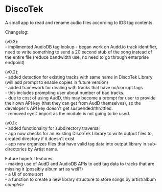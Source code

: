 # DiscoTek
A small app to read and rename audio files according to ID3 tag contents. 


Changelog:

(v0.3):\
    - implimented AudioDB tag lookup 
    - began work on Audd.io track identifier, need to write something to send a 20 second stub of the song instead of the entire file (reduce bandwidth use, no need to go through enterprise endpoint)

(v0.2):\
    - added detection for existing tracks with same name in DiscoTek Library (will add prompt to enable copies in future version)\
    - added framework for dealing with tracks that have no/corrupt tags\
        - this includes prompting user about number of bad tracks.\
        - due to cost of using AudD, this may become a prompt for user to provide their own API key (that they can get from AudD themselves), so the developer's API key doesn't get suspended/throttled.\
    - removed eyeD import as the module is not going to be used.

(v0.1):\
    - added functionality for subdirectory traversal\
    - app now checks for an existing DiscoTek Library to write output files to, created directory if it doesn't exist\
    - app now organizes files that have valid tag data into output library in sub-directories by Artist name.


Future hopeful features:\
    - making use of AudD and AudioDB APIs to add tag data to tracks that are missing it (possibly album art as well?)\
    - a UI of some sort\
    - a function to create a new library structure to store songs by artist/album *complete*

